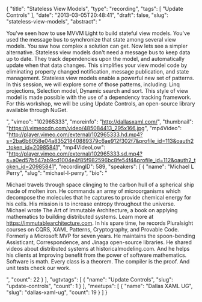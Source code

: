 {
  "title": "Stateless View Models",
  "type": "recording",
  "tags": [
    "Update Controls"
  ],
  "date": "2013-03-05T20:48:41",
  "draft": false,
  "slug": "stateless-view-models",
  "abstract": "<p>You've seen how to use MVVM Light to build stateful view models. You've used the message bus to synchronize that state among several view models. You saw how complex a solution can get. Now lets see a simpler alternative. Stateless view models don't need a message bus to keep data up to date. They track dependencies upon the model, and automatically update when that data changes. This simplifies your view model code by eliminating property changed notification, message publication, and state management. Stateless view models enable a powerful new set of patterns. In this session, we will explore some of those patterns, including: Linq projections, Selection model, Dynamic search and sort. This style of view model is made possible with the use of a dependency tracking framework. For this workshop, we will be using Update Controls, an open-source library available through NuGet.</p>",
  "vimeo": "102965333",
  "moreinfo": "http://dallasxaml.com/",
  "thumbnail": "https://i.vimeocdn.com/video/485084413_295x166.jpg",
  "mp4Video": "http://player.vimeo.com/external/102965333.hd.mp4?s=2ba6b6058e04a83521840889379c6ae912f302f7&profile_id=113&oauth2_token_id=20985841",
  "mp4VideoLow": "http://player.vimeo.com/external/102965333.sd.mp4?s=a0ed57b547ab9cd1004e4f85f982596bc8fe54f4&profile_id=112&oauth2_token_id=20985841",
  "recordingID": 589,
  "speakers": [
    {
      "name": "Michael L Perry",
      "slug": "michael-l-perry",
      "bio": "<p>Michael travels through space clinging to the carbon hull of a spherical ship made of molten iron. He commands an army of microorganisms which decompose the molecules that he captures to provide chemical energy for his cells. His mission is to increase entropy throughout the universe. Michael wrote The Art of Immutable Architecture, a book on applying mathematics to building distributed systems. Learn more at https://immutablearchitecture.com. In his spare time, he records Pluralsight courses on CQRS, XAML Patterns, Cryptography, and Provable Code. Formerly a Microsoft MVP for seven years. He maintains the spoon-bending Assisticant, Correspondence, and Jinaga open-source libraries. He shared videos about distributed systems at historicalmodeling.com. And he helps his clients at Improving benefit from the power of software mathematics. Software is math. Every class is a theorem. The compiler is the proof. And unit tests check our work.</p>",
      "count": 22
    }
  ],
  "ugtvtags": [
    {
      "name": "Update Controls",
      "slug": "update-controls",
      "count": 1
    }
  ],
  "meetups": [
    {
      "name": "Dallas XAML UG",
      "slug": "dallas-xaml-ug",
      "count": 19
    }
  ]
}